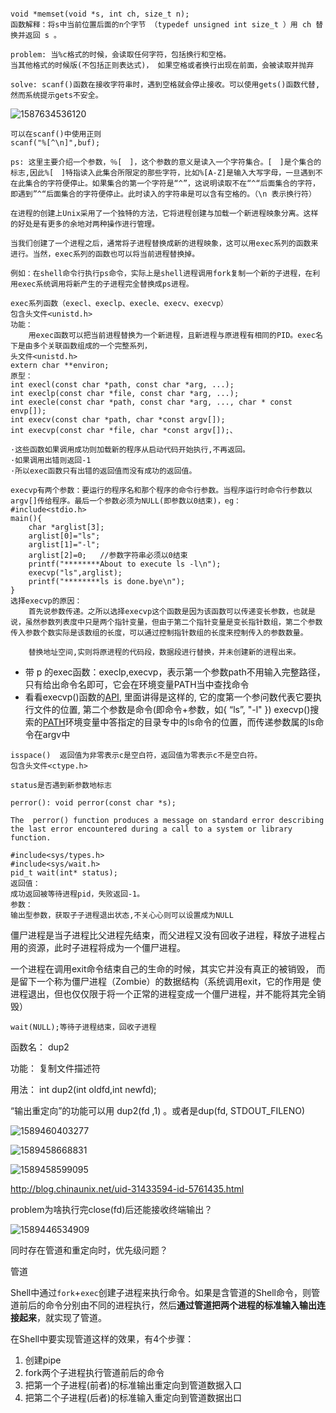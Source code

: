 ```

```



```
void *memset(void *s, int ch, size_t n);
函数解释：将s中当前位置后面的n个字节 （typedef unsigned int size_t ）用 ch 替换并返回 s 。
```

```
problem: 当%c格式的时候，会读取任何字符，包括换行和空格。
当其他格式的时候版(不包括正则表达式)， 如果空格或者换行出现在前面，会被读取并抛弃

solve: scanf()函数在接收字符串时，遇到空格就会停止接收。可以使用gets()函数代替,然而系统提示gets不安全。
```

![1587634536120](C:/Users/啦啦啦/AppData/Roaming/Typora/typora-user-images/1587634536120.png)

```
可以在scanf()中使用正则
scanf("%[^\n]",buf);
 
ps: 这里主要介绍一个参数，％[　]，这个参数的意义是读入一个字符集合。[　]是个集合的标志,因此%[　]特指读入此集合所限定的那些字符，比如%[A-Z]是输入大写字母，一旦遇到不在此集合的字符便停止。如果集合的第一个字符是“^”，这说明读取不在“^“后面集合的字符，即遇到”^“后面集合的字符便停止。此时读入的字符串是可以含有空格的。（\n 表示换行符）
```

```
在进程的创建上Unix采用了一个独特的方法，它将进程创建与加载一个新进程映象分离。这样的好处是有更多的余地对两种操作进行管理。

当我们创建了一个进程之后，通常将子进程替换成新的进程映象，这可以用exec系列的函数来进行。当然，exec系列的函数也可以将当前进程替换掉。

例如：在shell命令行执行ps命令，实际上是shell进程调用fork复制一个新的子进程，在利用exec系统调用将新产生的子进程完全替换成ps进程。
```

```
exec系列函数（execl、execlp、execle、execv、execvp）
包含头文件<unistd.h>
功能：
    用exec函数可以把当前进程替换为一个新进程，且新进程与原进程有相同的PID。exec名下是由多个关联函数组成的一个完整系列，
头文件<unistd.h>
extern char **environ; 
原型：
int execl(const char *path, const char *arg, ...);
int execlp(const char *file, const char *arg, ...);
int execle(const char *path, const char *arg, ..., char * const envp[]);
int execv(const char *path, char *const argv[]);
int execvp(const char *file, char *const argv[]);、

·这些函数如果调用成功则加载新的程序从启动代码开始执行,不再返回。
·如果调用出错则返回-1
·所以exec函数只有出错的返回值而没有成功的返回值。

execvp有两个参数：要运行的程序名和那个程序的命令行参数。当程序运行时命令行参数以argv[]传给程序。最后一个参数必须为NULL(即参数以0结束)，eg：
#include<stdio.h>
main(){
    char *arglist[3];
    arglist[0]="ls";
    arglist[1]="-l";
    arglist[2]=0;   //参数字符串必须以0结束
    printf("********About to execute ls -l\n");
    execvp("ls",arglist);
    printf("********ls is done.bye\n");
}
选择execvp的原因：
    首先说参数传递。之所以选择execvp这个函数是因为该函数可以传递变长参数，也就是说，虽然参数列表度中只是两个指针变量，但由于第二个指针变量是变长指针数组，第二个参数传入参数个数实际是该数组的长度，可以通过控制指针数组的长度来控制传入的参数数量。
    
    替换地址空间,实则将原进程的代码段，数据段进行替换，并未创建新的进程出来。
```

- 带 p 的exec函数：execlp,execvp，表示第一个参数path不用输入完整路径，只有给出命令名即可，它会在环境变量PATH当中查找命令
- 看看execvp()函数的[API](https://www.baidu.com/s?wd=API&tn=SE_PcZhidaonwhc_ngpagmjz&rsv_dl=gh_pc_zhidao), 里面讲得是这样的, 它的度第一个参问数代表它要执行文件的位置, 第二个参数是命令(即命令+参数，如{ “ls”, "-l" })
  execvp()搜索的[PATH](https://www.baidu.com/s?wd=PATH&tn=SE_PcZhidaonwhc_ngpagmjz&rsv_dl=gh_pc_zhidao)环境变量中答指定的目录专中的ls命令的位置，而传递参数属的ls命令在argv中



```
isspace()  返回值为非零表示c是空白符，返回值为零表示c不是空白符。
包含头文件<ctype.h>
```

```
status是否遇到新参数地标志
```

```
perror(): void perror(const char *s);

The  perror() function produces a message on standard error describing the last error encountered during a call to a system or library function.

```

```
#include<sys/types.h>
#include<sys/wait.h>
pid_t wait(int* status);
返回值：
成功返回被等待进程pid，失败返回-1。
参数：
输出型参数，获取⼦子进程退出状态,不关⼼心则可以设置成为NULL
```

僵尸进程是当子进程比父进程先结束，而父进程又没有回收子进程，释放子进程占用的资源，此时子进程将成为一个僵尸进程。

一个进程在调用exit命令结束自己的生命的时候，其实它并没有真正的被销毁， 而是留下一个称为僵尸进程（Zombie）的数据结构（系统调用exit，它的作用是 使进程退出，但也仅仅限于将一个正常的进程变成一个僵尸进程，并不能将其完全销毁）

```
wait(NULL);等待子进程结束，回收子进程
```



函数名： dup2

功能： 复制文件描述符

用法： int dup2(int oldfd,int newfd);

“输出重定向”的功能可以用 dup2(fd ,1) 。或者是dup(fd, STDOUT_FILENO)

![1589460403277](C:/Users/啦啦啦/AppData/Roaming/Typora/typora-user-images/1589460403277.png)

![1589458668831](C:/Users/啦啦啦/AppData/Roaming/Typora/typora-user-images/1589458668831.png)

![1589458599095](C:/Users/啦啦啦/AppData/Roaming/Typora/typora-user-images/1589458599095.png)

<http://blog.chinaunix.net/uid-31433594-id-5761435.html>

problem为啥执行完close(fd)后还能接收终端输出？

![1589446534909](C:/Users/啦啦啦/AppData/Roaming/Typora/typora-user-images/1589446534909.png)

同时存在管道和重定向时，优先级问题？





管道

Shell中通过`fork`+`exec`创建子进程来执行命令。如果是含管道的Shell命令，则管道前后的命令分别由不同的进程执行，然后**通过管道把两个进程的标准输入输出连接起来**，就实现了管道。



在Shell中要实现管道这样的效果，有4个步骤：

1. 创建pipe
2. fork两个子进程执行管道前后的命令
3. 把第一个子进程(前者)的标准输出重定向到管道数据入口
4. 把第二个子进程(后者)的标准输入重定向到管道数据出口